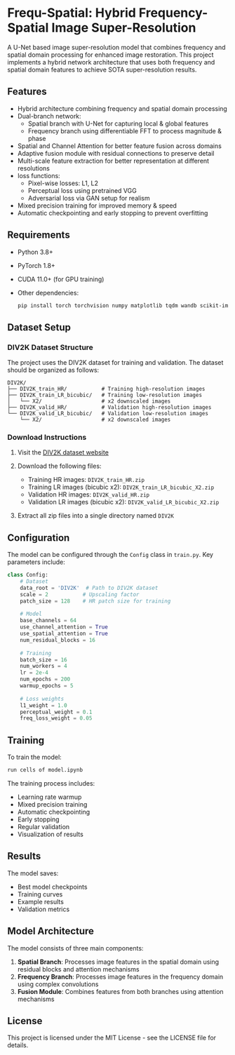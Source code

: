 # Frequ-Spatial: Hybrid Frequency-Spatial Image Super-Resolution

A U-Net based image super-resolution model that combines frequency and spatial domain processing for enhanced image restoration. This project implements a hybrid network architecture that uses both frequency and spatial domain features to achieve SOTA super-resolution results.

## Features

- Hybrid architecture combining frequency and spatial domain processing
- Dual-branch network:
  - Spatial branch with U-Net for capturing local & global features
  - Frequency branch using differentiable FFT to process magnitude & phase
- Spatial and Channel Attention for better feature fusion across domains
- Adaptive fusion module with residual connections to preserve detail
- Multi-scale feature extraction for better representation at different resolutions
- loss functions:
  - Pixel-wise losses: L1, L2
  - Perceptual loss using pretrained VGG
  - Adversarial loss via GAN setup for realism
- Mixed precision training for improved memory & speed
- Automatic checkpointing and early stopping to prevent overfitting

## Requirements

- Python 3.8+
- PyTorch 1.8+
- CUDA 11.0+ (for GPU training)
- Other dependencies:

  ```bash
  pip install torch torchvision numpy matplotlib tqdm wandb scikit-image opencv-python
  ```

## Dataset Setup

### DIV2K Dataset Structure

The project uses the DIV2K dataset for training and validation. The dataset should be organized as follows:

```
DIV2K/
├── DIV2K_train_HR/           # Training high-resolution images
├── DIV2K_train_LR_bicubic/   # Training low-resolution images
│   └── X2/                   # x2 downscaled images
├── DIV2K_valid_HR/           # Validation high-resolution images
└── DIV2K_valid_LR_bicubic/   # Validation low-resolution images
    └── X2/                   # x2 downscaled images
```

### Download Instructions

1. Visit the [DIV2K dataset website](https://data.vision.ee.ethz.ch/cvl/DIV2K/)
2. Download the following files:
   - Training HR images: `DIV2K_train_HR.zip`
   - Training LR images (bicubic x2): `DIV2K_train_LR_bicubic_X2.zip`
   - Validation HR images: `DIV2K_valid_HR.zip`
   - Validation LR images (bicubic x2): `DIV2K_valid_LR_bicubic_X2.zip`

3. Extract all zip files into a single directory named `DIV2K`

## Configuration

The model can be configured through the `Config` class in `train.py`. Key parameters include:

```python
class Config:
    # Dataset
    data_root = 'DIV2K'  # Path to DIV2K dataset
    scale = 2           # Upscaling factor
    patch_size = 128    # HR patch size for training
    
    # Model
    base_channels = 64
    use_channel_attention = True
    use_spatial_attention = True
    num_residual_blocks = 16
    
    # Training
    batch_size = 16
    num_workers = 4
    lr = 2e-4
    num_epochs = 200
    warmup_epochs = 5
    
    # Loss weights
    l1_weight = 1.0
    perceptual_weight = 0.1
    freq_loss_weight = 0.05
```

## Training

To train the model:

```bash
run cells of model.ipynb
```

The training process includes:

- Learning rate warmup
- Mixed precision training
- Automatic checkpointing
- Early stopping
- Regular validation
- Visualization of results

## Results

The model saves:

- Best model checkpoints
- Training curves
- Example results
- Validation metrics

## Model Architecture

The model consists of three main components:

1. **Spatial Branch**: Processes image features in the spatial domain using residual blocks and attention mechanisms
2. **Frequency Branch**: Processes image features in the frequency domain using complex convolutions
3. **Fusion Module**: Combines features from both branches using attention mechanisms

## License

This project is licensed under the MIT License - see the LICENSE file for details.
